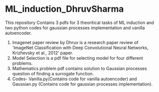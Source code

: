 # ML_induction_DhruvSharma

This repository Contains 3 pdfs for 3 theoritical tasks of ML induction and two python codes for gaussian processes implementation and vanilla autoencoder.

1. Imagenet paper review by Dhruv is a research paper review of 'ImageNet Classification with Deep Convolutional Neural Networks, Krizhevsky et al., 2012' paper.
2. Model Selection is a pdf file for selecting model for four different problems.
3. Mathematics problem pdf contains solution to Gaussian processes question of finding a surrogate function.
4. Codes- Vanilla.py(Contains code for vanilla autoencoder) and Gaussian.py (Contains code for gaussian processes implementation).
